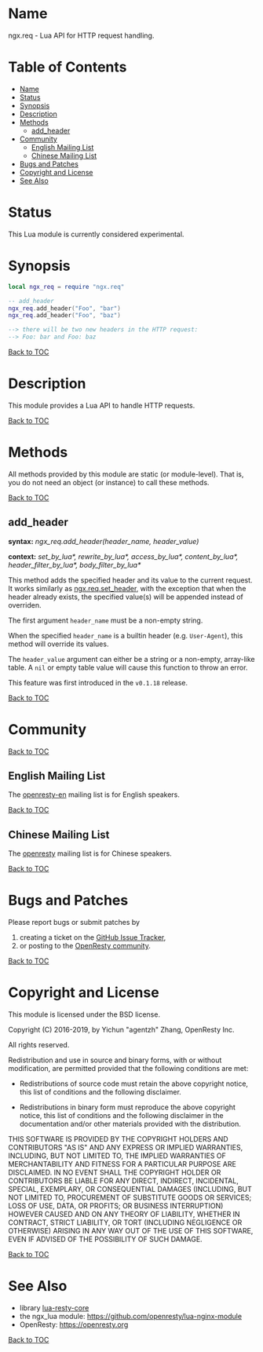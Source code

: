 Name
====

ngx.req - Lua API for HTTP request handling.

Table of Contents
=================

* [Name](#name)
* [Status](#status)
* [Synopsis](#synopsis)
* [Description](#description)
* [Methods](#methods)
    * [add_header](#add_header)
* [Community](#community)
    * [English Mailing List](#english-mailing-list)
    * [Chinese Mailing List](#chinese-mailing-list)
* [Bugs and Patches](#bugs-and-patches)
* [Copyright and License](#copyright-and-license)
* [See Also](#see-also)

Status
======

This Lua module is currently considered experimental.

Synopsis
========

```lua
local ngx_req = require "ngx.req"

-- add_header
ngx_req.add_header("Foo", "bar")
ngx_req.add_header("Foo", "baz")

--> there will be two new headers in the HTTP request:
--> Foo: bar and Foo: baz
```

[Back to TOC](#table-of-contents)

Description
===========

This module provides a Lua API to handle HTTP requests.

[Back to TOC](#table-of-contents)

Methods
=======

All methods provided by this module are static (or module-level). That is, you
do not need an object (or instance) to call these methods.

[Back to TOC](#table-of-contents)

add_header
----------
**syntax:** *ngx_req.add_header(header_name, header_value)*

**context:** *set_by_lua&#42;, rewrite_by_lua&#42;, access_by_lua&#42;, content_by_lua&#42;, header_filter_by_lua&#42;, body_filter_by_lua&#42;*

This method adds the specified header and its value to the current
request. It works similarly as
[ngx.req.set_header](https://github.com/openresty/lua-nginx-module#ngxreqset_header),
with the exception that when the header already exists, the specified value(s)
will be appended instead of overriden.

The first argument `header_name` must be a non-empty string.

When the specified `header_name` is a builtin header (e.g. `User-Agent`), this
method will override its values.

The `header_value` argument can either be a string or a non-empty, array-like
table. A `nil` or empty table value will cause this function to throw an error.

This feature was first introduced in the `v0.1.18` release.

[Back to TOC](#table-of-contents)

Community
=========

[Back to TOC](#table-of-contents)

English Mailing List
--------------------

The [openresty-en](https://groups.google.com/group/openresty-en) mailing list
is for English speakers.

[Back to TOC](#table-of-contents)

Chinese Mailing List
--------------------

The [openresty](https://groups.google.com/group/openresty) mailing list is for
Chinese speakers.

[Back to TOC](#table-of-contents)

Bugs and Patches
================

Please report bugs or submit patches by

1. creating a ticket on the [GitHub Issue Tracker](https://github.com/openresty/lua-resty-core/issues),
1. or posting to the [OpenResty community](#community).

[Back to TOC](#table-of-contents)

Copyright and License
=====================

This module is licensed under the BSD license.

Copyright (C) 2016-2019, by Yichun "agentzh" Zhang, OpenResty Inc.

All rights reserved.

Redistribution and use in source and binary forms, with or without modification, are permitted provided that the following conditions are met:

* Redistributions of source code must retain the above copyright notice, this list of conditions and the following disclaimer.

* Redistributions in binary form must reproduce the above copyright notice, this list of conditions and the following disclaimer in the documentation and/or other materials provided with the distribution.

THIS SOFTWARE IS PROVIDED BY THE COPYRIGHT HOLDERS AND CONTRIBUTORS "AS IS" AND ANY EXPRESS OR IMPLIED WARRANTIES, INCLUDING, BUT NOT LIMITED TO, THE IMPLIED WARRANTIES OF MERCHANTABILITY AND FITNESS FOR A PARTICULAR PURPOSE ARE DISCLAIMED. IN NO EVENT SHALL THE COPYRIGHT HOLDER OR CONTRIBUTORS BE LIABLE FOR ANY DIRECT, INDIRECT, INCIDENTAL, SPECIAL, EXEMPLARY, OR CONSEQUENTIAL DAMAGES (INCLUDING, BUT NOT LIMITED TO, PROCUREMENT OF SUBSTITUTE GOODS OR SERVICES; LOSS OF USE, DATA, OR PROFITS; OR BUSINESS INTERRUPTION) HOWEVER CAUSED AND ON ANY THEORY OF LIABILITY, WHETHER IN CONTRACT, STRICT LIABILITY, OR TORT (INCLUDING NEGLIGENCE OR OTHERWISE) ARISING IN ANY WAY OUT OF THE USE OF THIS SOFTWARE, EVEN IF ADVISED OF THE POSSIBILITY OF SUCH DAMAGE.

[Back to TOC](#table-of-contents)

See Also
========
* library [lua-resty-core](https://github.com/openresty/lua-resty-core)
* the ngx_lua module: https://github.com/openresty/lua-nginx-module
* OpenResty: https://openresty.org

[Back to TOC](#table-of-contents)

